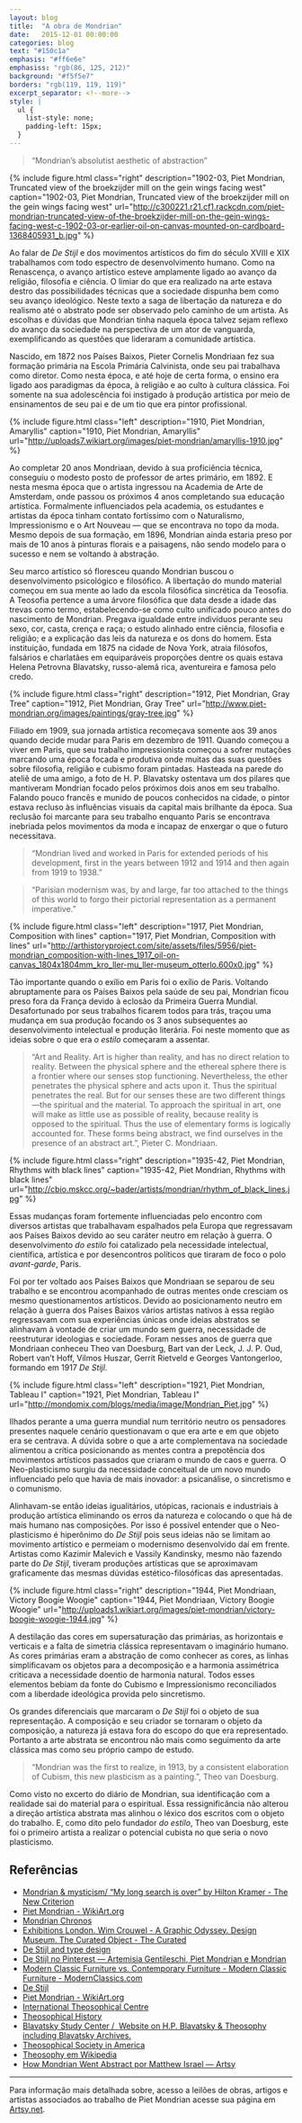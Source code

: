 ```yaml
---
layout: blog
title:  "A obra de Mondrian"
date:   2015-12-01 00:00:00
categories: blog
text: "#150c1a"
emphasis: "#ff6e6e"
emphasiss: "rgb(86, 125, 212)"
background: "#f5f5e7"
borders: "rgb(119, 119, 119)"
excerpt_separator: <!--more-->
style: |
  ul {
    list-style: none;
    padding-left: 15px;
  }
---
```


> “Mondrian’s absolutist aesthetic of abstraction”

<!--more-->

{% include figure.html 
	class="right" 
	description="1902-03, Piet Mondrian, Truncated view of the broekzijder mill on the gein wings facing west"
	caption="1902-03, Piet Mondrian, Truncated view of the broekzijder mill on the gein wings facing west"
	url="http://c300221.r21.cf1.rackcdn.com/piet-mondrian-truncated-view-of-the-broekzijder-mill-on-the-gein-wings-facing-west-c-1902-03-or-earlier-oil-on-canvas-mounted-on-cardboard-1368405931_b.jpg"
%}

Ao falar de *De Stijl* e dos movimentos artísticos do fim do século XVIII e XIX trabalhamos com todo espectro de desenvolvimento humano. Como na Renascença, o avanço artístico esteve amplamente ligado ao avanço da religião, filosofia e ciência. O limiar do que era realizado na arte estava destro das possibilidades técnicas que a sociedade dispunha bem como seu avanço ideológico. Neste texto a saga de libertação da natureza e do realismo até o abstrato pode ser observado pelo caminho de um artista. As escolhas e dúvidas que Mondrian tinha naquela época talvez sejam reflexo do avanço da sociedade na perspectiva de um ator de vanguarda, exemplificando as questões que lideraram a comunidade artística.

Nascido, em 1872 nos Países Baixos, Pieter Cornelis Mondriaan fez sua formação primária na Escola Primária Calvinista, onde seu pai trabalhava como diretor. Como nesta época, e até hoje de certa forma, o ensino era ligado aos paradigmas da época, à religião e ao culto à cultura clássica. Foi somente na sua adolescência foi instigado à produção artística por meio de ensinamentos de seu pai e de um tio que era pintor profissional.

{% include figure.html class="left" description="1910, Piet Mondrian, Amaryllis" caption="1910, Piet Mondrian, Amaryllis" url="http://uploads7.wikiart.org/images/piet-mondrian/amaryllis-1910.jpg" %}

Ao completar 20 anos Mondriaan, devido à sua proficiência técnica, conseguiu o modesto posto de professor de artes primário, em 1892. E nesta mesma época que o artista ingressou na Academia de Arte de Amsterdam, onde passou os próximos 4 anos completando sua educação artística. Formalmente influenciados pela academia, os estudantes e artistas da época tinham contato fortíssimo com o Naturalismo, Impressionismo e o Art Nouveau — que se encontrava no topo da moda. Mesmo depois de sua formação, em 1896, Mondrian ainda estaria preso por mais de 10 anos à pinturas florais e a paisagens, não sendo modelo para o sucesso e nem se voltando à abstração.

Seu marco artístico só floresceu quando Mondrian buscou o desenvolvimento psicológico e filosófico. A libertação do mundo material começou em sua mente ao lado da escola filosófica sincrética da Teosofia. A Teosofia pertence a uma árvore filosófica que data desde a idade das trevas como termo, estabelecendo-se como culto unificado pouco antes do nascimento de Mondrian. Pregava igualdade entre indivíduos perante seu sexo, cor, casta, crença e raça; o estudo alinhado entre ciência, filosofia e religião; e a explicação das leis da natureza e os dons do homem. Esta instituição, fundada em 1875 na cidade de Nova York, atraia filósofos, falsários e charlatães em equiparáveis proporções dentre os quais estava Helena Petrovna Blavatsky, russo-alemã rica, aventureira e famosa pelo credo.

{% include figure.html 
	class="right" 
	description="1912, Piet Mondrian, Gray Tree"
    caption="1912, Piet Mondrian, Gray Tree"
	url="http://www.piet-mondrian.org/images/paintings/gray-tree.jpg"
%}

Filiado em 1909, sua jornada artística recomeçava somente aos 39 anos quando decide mudar para Paris em dezembro de 1911. Quando começou a viver em Paris, que seu trabalho impressionista começou a sofrer mutações marcando uma época focada e produtiva onde muitas das suas questões sobre filosofia, religião e cubismo foram pintadas. Hasteada na parede do ateliê de uma amigo, a foto de H. P. Blavatsky ostentava um dos pilares que mantiveram Mondrian focado pelos próximos dois anos em seu trabalho. Falando pouco francês e munido de poucos conhecidos na cidade, o pintor estava recluso às influências visuais da capital mais brilhante da época. Sua reclusão foi marcante para seu trabalho enquanto Paris se encontrava inebriada pelos movimentos da moda e incapaz de enxergar o que o futuro necessitava.

> “Mondrian lived and worked in Paris for extended periods of his development, first in the years between 1912 and 1914 and then again from 1919 to 1938.”

> “Parisian modernism was, by and large, far too attached to the things of this world to forgo their pictorial representation as a permanent imperative.”

{% include figure.html 
	class="left" 
	description="1917, Piet Mondrian, Composition with lines"
	caption="1917, Piet Mondrian, Composition with lines"
	url="http://arthistoryproject.com/site/assets/files/5956/piet-mondrian_composition-with-lines_1917_oil-on-canvas_1804x1804mm_kro_ller-mu_ller-museum_otterlo.600x0.jpg"
%}

Tão importante quando o exílio em Paris foi o exílio de Paris. Voltando abruptamente para os Países Baixos pela saúde de seu pai, Mondrian ficou preso fora da França devido à eclosão da Primeira Guerra Mundial. Desafortunado por seus trabalhos ficarem todos para trás, traçou uma mudança em sua produção focando os 3 anos subsequentes ao desenvolvimento intelectual e produção literária. Foi neste momento que as ideias sobre o que era *o estilo* começaram a assentar.

> “Art and Reality. Art is higher than reality, and has no direct relation to reality. Between the physical sphere and the ethereal sphere there is a frontier where our senses stop functioning. Nevertheless, the ether penetrates the physical sphere and acts upon it. Thus the spiritual penetrates the real. But for our senses these are two different things—the spiritual and the material. To approach the spiritual in art, one will make as little use as possible of reality, because reality is opposed to the spiritual. Thus the use of elementary forms is logically accounted for. These forms being abstract, we find ourselves in the presence of an abstract art.”, Pieter C. Mondriaan.

{% include figure.html 
	class="right" 
	description="1935-42, Piet Mondrian, Rhythms with black lines"
	caption="1935-42, Piet Mondrian, Rhythms with black lines"
	url="http://cbio.mskcc.org/~bader/artists/mondrian/rhythm_of_black_lines.jpg"
%}

Essas mudanças foram fortemente influenciadas pelo encontro com diversos artistas que trabalhavam espalhados pela Europa que regressavam aos Países Baixos devido ao seu caráter neutro em relação à guerra. O desenvolvimento *do estilo* foi catalizado pela necessidade intelectual, científica, artística e por desencontros políticos que tiraram de foco o polo *avant-garde*, Paris.

Foi por ter voltado aos Países Baixos que Mondriaan se separou de seu trabalho e se encontrou acompanhado de outras mentes onde cresciam os mesmo questionamentos artísticos. Devido ao posicionamento neutro em relação à guerra dos Países Baixos vários artistas nativos à essa região regressavam com sua experiências únicas onde ideias abstratos se alinhavam à vontade de criar um mundo sem guerra, necessidade de reestruturar ideologias e sociedade. Foram nesses anos de guerra que Mondriaan conheceu Theo van Doesburg, Bart van der Leck, J. J. P. Oud, Robert van’t Hoff, Vilmos Huszar, Gerrit Rietveld e Georges Vantongerloo, formando em 1917 *De Stijl*.

{% include figure.html 
	class="left" 
	description="1921, Piet Mondrian, Tableau I"
	caption="1921, Piet Mondrian, Tableau I"
	url="http://mondomix.com/blogs/media/image/Mondrian_Piet.jpg"
%}

Ilhados perante a uma guerra mundial num território neutro os pensadores presentes naquele cenário questionavam o que era arte e em que objeto era se centrava. A dúvida sobre o que a arte complementava na sociedade alimentou a crítica posicionando as mentes contra a prepotência dos movimentos artísticos passados que criaram o mundo de caos e guerra. O Neo-plasticismo surgiu da necessidade conceitual de um novo mundo influenciado pelo que havia de mais inovador: a psicanálise, o sincretismo e o comunismo.

Alinhavam-se então ideias igualitários, utópicas, racionais e industriais à produção artística eliminando os erros da natureza e colocando o que há de mais humano nas composições. Por isso é possível entender que o Neo-plasticismo é hiperônimo do *De Stijl* pois seus ideias não se limitam ao movimento artístico e permeiam o modernismo desenvolvido daí em frente. Artistas como Kazimir Malevich e Vassily Kandinsky, mesmo não fazendo parte do *De Stijl*, tiveram produções artísticas que se aproximavam graficamente das mesmas dúvidas estético-filosóficas das apresentadas.

{% include figure.html 
	class="right" 
	description="1944, Piet Mondriaan, Victory Boogie Woogie"
	caption="1944, Piet Mondriaan, Victory Boogie Woogie"
	url="http://uploads1.wikiart.org/images/piet-mondrian/victory-boogie-woogie-1944.jpg"
%}

A destilação das cores em supersaturação das primárias, as horizontais e verticais e a falta de simetria clássica representavam o imaginário humano. As cores primárias eram a abstração de como conhecer as cores, as linhas simplificavam os objetos para a decomposição e a harmonia assimétrica criticava a necessidade doentio de harmonia natural. Todos esses elementos bebiam da fonte do Cubismo e Impressionismo reconciliados com a liberdade ideológica provida pelo sincretismo.

Os grandes diferenciais que marcaram o *De Stijl* foi o objeto de sua representação.  A composição e seu criador se tornaram o objeto da composição, a natureza já estava fora do escopo do que era representado. Portanto a arte abstrata se encontrou não mais como seguimento da arte clássica mas como seu próprio campo de estudo.

> “Mondrian was the first to realize, in 1913, by a consistent elaboration of Cubism, this new plasticism as a painting.”, Theo van Doesburg.

Como visto no excerto do diário de Mondrian, sua identificação com a realidade sai do material para o espiritual. Essa ressignificância não alterou a direção artística abstrata mas alinhou o léxico dos escritos com o objeto do trabalho. E, como dito pelo fundador *do estilo*, Theo van Doesburg, este foi o primeiro artista a realizar o potencial cubista no que seria o novo plasticismo.

## Referências

- [Mondrian & mysticism/ “My long search is over” by Hilton Kramer - The New Criterion](http://www.newcriterion.com/articles.cfm/Mondrian---mysticism---ldquo-My-long-search-is-over-rdquo--4237)
- [Piet Mondrian - WikiArt.org](http://www.wikiart.org/en/piet-mondrian)
- [Mondrian Chronos](http://www2.fiu.edu/~andiaa/cg2/chronos.html)
- [Exhibitions London. Wim Crouwel - A Graphic Odyssey. Design Museum. The Curated Object - The Curated](http://www.curatedobject.us/the_curated_object_/2011/01/exhibitions-london-wim-crouwel-a-graphic-odyssey-design-museum-the-curated-object.html)
- [De Stijl and type design](http://luc.devroye.org/destijl.html)
- [De Stijl no Pinterest — Artemisia Gentileschi, Piet Mondrian e Mondrian](https://www.pinterest.com/explore/de-stijl)
- [Modern Classic Furniture vs. Contemporary Furniture - Modern Classic Furniture - ModernClassics.com](http://www.modernclassics.com/mc-modern-vs-contemporary.html)
- [De Stijl](https://pediaview.com/openpedia/Neoplasticism)
- [Piet Mondrian - WikiArt.org](http://www.wikiart.org/en/piet-mondrian/mode/all-paintings)
- [International Theosophical Centre](http://www.itc-naarden.org)
- [Theosophical History](http://www.theohistory.org)
- [Blavatsky Study Center /  Website on H.P. Blavatsky & Theosophy including Blavatsky Archives.](http://www.blavatskyarchives.com)
- [Theosophical Society in America](https://www.theosophical.org/theosophy)
- [Theosophy em Wikipedia](https://en.wikipedia.org/wiki/Theosophy)
- [How Mondrian Went Abstract por Matthew Israel — Artsy](https://www.artsy.net/article/matthew-how-mondrian-went-abstract)

---

Para informação mais detalhada sobre, acesso a leilões de obras, artigos e artistas associados ao trabalho de Piet Mondrian acesse sua página em [Artsy.net](https://www.artsy.net/artist/piet-mondrian).
